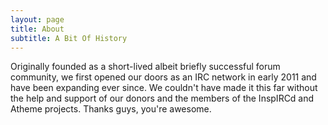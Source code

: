 ```yaml
---
layout: page
title: About
subtitle: A Bit Of History
---
```


Originally founded as a short-lived albeit briefly successful forum community, we first opened our
doors as an IRC network in early 2011 and have been expanding ever since.  We couldn't have made it
this far without the help and support of our donors and the members of the InspIRCd and Atheme
projects. Thanks guys, you're awesome.
